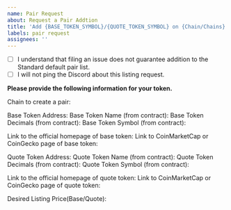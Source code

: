 ```yaml
---
name: Pair Request
about: Request a Pair Addtion
title: 'Add {BASE_TOKEN_SYMBOL}/{QUOTE_TOKEN_SYMBOL} on {Chain/Chains}'
labels: pair request
assignees: ''
---
```


- [ ] I understand that filing an issue does not guarantee addition to the Standard default pair list.
- [ ] I will not ping the Discord about this listing request.

**Please provide the following information for your token.**

Chain to create a pair: 

Base Token Address: 
Base Token Name (from contract): 
Base Token Decimals (from contract): 
Base Token Symbol (from contract): 

Link to the official homepage of base token:
Link to CoinMarketCap or CoinGecko page of base token: 

Quote Token Address: 
Quote Token Name (from contract): 
Quote Token Decimals (from contract): 
Quote Token Symbol (from contract): 

Link to the official homepage of quote token:
Link to CoinMarketCap or CoinGecko page of quote token: 

Desired Listing Price(Base/Quote): 
